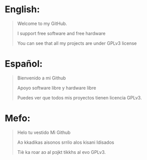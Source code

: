 # English:

> Welcome to my GitHub.
>
> I support free software and free hardware
>
> You can see that all my projects are under GPLv3 license

# Español:

> Bienvenido a mi Github
>
> Apoyo software libre y hardware libre
>
> Puedes ver que todos mis proyectos tienen licencia GPLv3.

# Mefo:

> Helo tu vestido Mì Github
>
> Aɔ kkadikas aisonos srrilo alos kisani Idisados
>
> Tiè ka roar aɔ al pɔjkt tikkhs al evo GPLv3.

